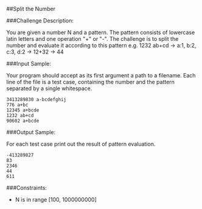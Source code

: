 ##Split the Number

###Challenge Description:

You are given a number N and a pattern. The pattern consists of lowercase latin letters and one operation "+" or "-". The challenge is to split the number and evaluate it according to this pattern e.g. 
1232 ab+cd -> a:1, b:2, c:3, d:2 -> 12+32 -> 44

###Input Sample:

Your program should accept as its first argument a path to a filename. Each line of the file is a test case, containing the number and the pattern separated by a single whitespace.
```
3413289830 a-bcdefghij
776 a+bc
12345 a+bcde
1232 ab+cd
90602 a+bcde
```

###Output Sample:

For each test case print out the result of pattern evaluation.
```
-413289827
83
2346
44
611
```

###Constraints: 

* N is in range [100, 1000000000]
